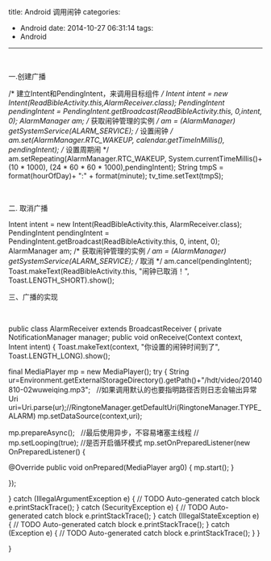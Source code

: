 title: Android 调用闹钟
categories:
  - Android
date: 2014-10-27 06:31:14
tags:
  - Android
---

&nbsp;

一.创建广播

/* 建立Intent和PendingIntent，来调用目标组件 */
Intent intent = new Intent(ReadBibleActivity.this,AlarmReceiver.class);
PendingIntent pendingIntent = PendingIntent.getBroadcast(ReadBibleActivity.this, 0,intent, 0);
AlarmManager am;
/* 获取闹钟管理的实例 */
am = (AlarmManager) getSystemService(ALARM_SERVICE);
/* 设置闹钟 */
am.set(AlarmManager.RTC_WAKEUP, calendar.getTimeInMillis(), pendingIntent);
/* 设置周期闹 */
am.setRepeating(AlarmManager.RTC_WAKEUP, System.currentTimeMillis()+ (10 * 1000), (24 * 60 * 60 * 1000),pendingIntent);
String tmpS = format(hourOfDay)+ ":" + format(minute);
tv_time.setText(tmpS);

&nbsp;

二. 取消广播

Intent intent = new Intent(ReadBibleActivity.this, AlarmReceiver.class);
PendingIntent pendingIntent = PendingIntent.getBroadcast(ReadBibleActivity.this, 0, intent, 0);
AlarmManager am;
/* 获取闹钟管理的实例 */
am = (AlarmManager) getSystemService(ALARM_SERVICE);
/* 取消 */
am.cancel(pendingIntent);
Toast.makeText(ReadBibleActivity.this, "闹钟已取消！", Toast.LENGTH_SHORT).show();

三、广播的实现

&nbsp;

public class AlarmReceiver extends BroadcastReceiver {
private NotificationManager manager;
public void onReceive(Context context, Intent intent) {
Toast.makeText(context, "你设置的闹钟时间到了", Toast.LENGTH_LONG).show();

final MediaPlayer mp = new MediaPlayer();
try {
String ur=Environment.getExternalStorageDirectory().getPath()+"/hdt/video/20140810-02wuweiqing.mp3";   //如果调用默认的也要指明路径否则日志会输出异常
Uri uri=Uri.parse(ur);//RingtoneManager.getDefaultUri(RingtoneManager.TYPE_ALARM)
mp.setDataSource(context,uri);

mp.prepareAsync();   //最后使用异步，不容易堵塞主线程
// mp.setLooping(true); //是否开启循环模式
mp.setOnPreparedListener(new OnPreparedListener() {

@Override
public void onPrepared(MediaPlayer arg0) {
mp.start();
}

});

} catch (IllegalArgumentException e) {
// TODO Auto-generated catch block
e.printStackTrace();
} catch (SecurityException e) {
// TODO Auto-generated catch block
e.printStackTrace();
} catch (IllegalStateException e) {
// TODO Auto-generated catch block
e.printStackTrace();
} catch (Exception e) {
// TODO Auto-generated catch block
e.printStackTrace();
}
}

}